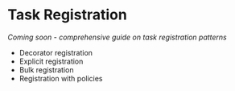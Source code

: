 # Task Registration

*Coming soon - comprehensive guide on task registration patterns*

- Decorator registration
- Explicit registration
- Bulk registration
- Registration with policies
